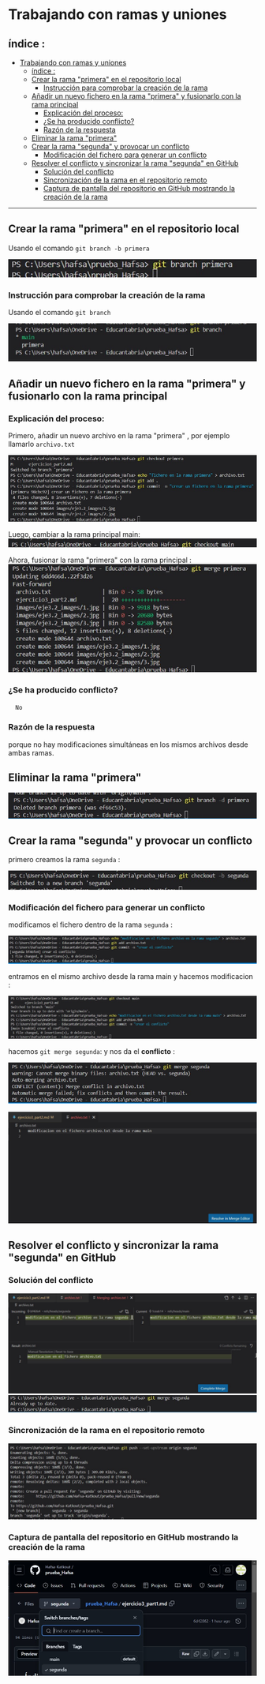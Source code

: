 
# Trabajando con ramas y uniones
## índice :
- [Trabajando con ramas y uniones](#trabajando-con-ramas-y-uniones)
  - [índice :](#índice-)
  - [Crear la rama "primera" en el repositorio local](#crear-la-rama-primera-en-el-repositorio-local)
    - [Instrucción para comprobar la creación de la rama](#instrucción-para-comprobar-la-creación-de-la-rama)
  - [Añadir un nuevo fichero en la rama "primera" y fusionarlo con la rama principal](#añadir-un-nuevo-fichero-en-la-rama-primera-y-fusionarlo-con-la-rama-principal)
    - [Explicación del proceso:](#explicación-del-proceso)
    - [¿Se ha producido conflicto?](#se-ha-producido-conflicto)
    - [Razón de la respuesta](#razón-de-la-respuesta)
  - [Eliminar la rama "primera"](#eliminar-la-rama-primera)
  - [Crear la rama "segunda" y provocar un conflicto](#crear-la-rama-segunda-y-provocar-un-conflicto)
    - [Modificación del fichero para generar un conflicto](#modificación-del-fichero-para-generar-un-conflicto)
  - [Resolver el conflicto y sincronizar la rama "segunda" en GitHub](#resolver-el-conflicto-y-sincronizar-la-rama-segunda-en-github)
    - [Solución del conflicto](#solución-del-conflicto)
    - [Sincronización de la rama en el repositorio remoto](#sincronización-de-la-rama-en-el-repositorio-remoto)
    - [Captura de pantalla del repositorio en GitHub mostrando la creación de la rama](#captura-de-pantalla-del-repositorio-en-github-mostrando-la-creación-de-la-rama)

---





## Crear la rama "primera" en el repositorio local

 Usando el comando `git branch -b primera`
 
 ![jzcr](./images/eje3.2_images/1.jpg)

### Instrucción para comprobar la creación de la rama
Usando el comando `git branch`

![jzcr](./images/eje3.2_images/2.jpg)

## Añadir un nuevo fichero en la rama "primera" y fusionarlo con la rama principal
### Explicación del proceso:
 Primero, añadir un nuevo archivo en la rama "primera" , por ejemplo llamarlo `archivo.txt`

   ![jzcr](./images/eje3.2_images/3.jpg)

Luego, cambiar a la rama principal main:
![jzcr](./images/eje3.2_images/4.jpg)

Ahora, fusionar la rama "primera" con la rama principal :
![jzcr](./images/eje3.2_images/5.jpg)

   ### ¿Se ha producido conflicto?
      No 

   ### Razón de la respuesta
porque no hay modificaciones simultáneas en los mismos archivos desde ambas ramas.


## Eliminar la rama "primera"
![jzcr](./images/eje3.2_images/6.jpg)

## Crear la rama "segunda" y provocar un conflicto
primero creamos la rama `segunda` :

![jzcr](./images/eje3.2_images/7.jpg)


   ### Modificación del fichero para generar un conflicto
   modificamos el fichero dentro de la rama `segunda` :

![jzcr](./images/eje3.2_images/9.jpg)

entramos en el mismo archivo desde la rama main y hacemos modificacion : 

![jzcr](./images/eje3.2_images/10.jpg)

hacemos `git merge segunda`: y nos da el **conflicto** :

![jzcr](./images/eje3.2_images/11.jpg)

![jzcr](./images/eje3.2_images/12.jpg)




## Resolver el conflicto y sincronizar la rama "segunda" en GitHub



   ### Solución del conflicto
![jzcr](./images/eje3.2_images/13.jpg)
![jzcr](./images/eje3.2_images/14.jpg)


   ### Sincronización de la rama en el repositorio remoto
   
![jzcr](./images/eje3.2_images/16.jpg)


   ### Captura de pantalla del repositorio en GitHub mostrando la creación de la rama

![jzcr](./images/eje3.2_images/17.jpg)
